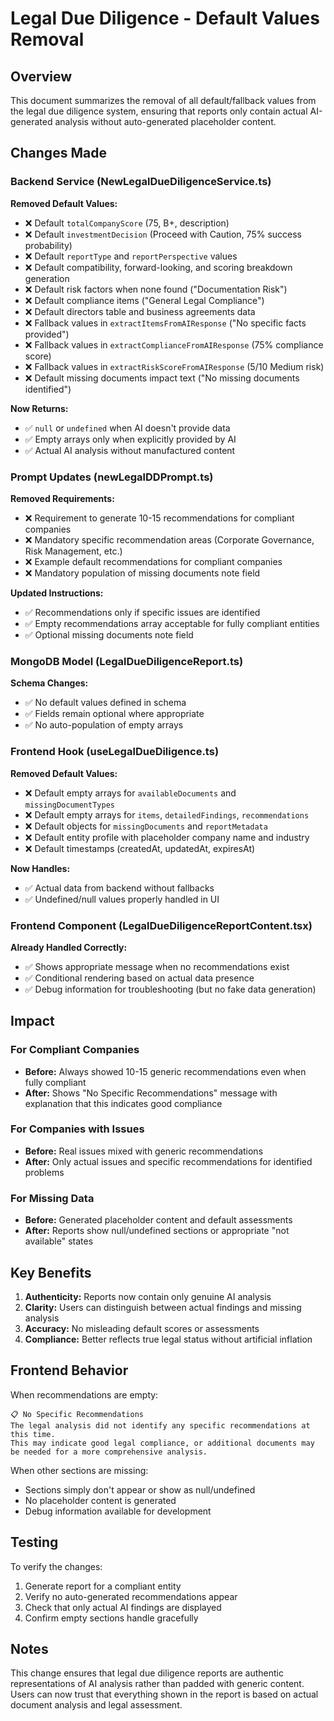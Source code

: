 # Legal Due Diligence - Default Values Removal

## Overview
This document summarizes the removal of all default/fallback values from the legal due diligence system, ensuring that reports only contain actual AI-generated analysis without auto-generated placeholder content.

## Changes Made

### Backend Service (NewLegalDueDiligenceService.ts)
**Removed Default Values:**
- ❌ Default `totalCompanyScore` (75, B+, description)
- ❌ Default `investmentDecision` (Proceed with Caution, 75% success probability)
- ❌ Default `reportType` and `reportPerspective` values
- ❌ Default compatibility, forward-looking, and scoring breakdown generation
- ❌ Default risk factors when none found ("Documentation Risk")
- ❌ Default compliance items ("General Legal Compliance")
- ❌ Default directors table and business agreements data
- ❌ Fallback values in `extractItemsFromAIResponse` ("No specific facts provided")
- ❌ Fallback values in `extractComplianceFromAIResponse` (75% compliance score)
- ❌ Fallback values in `extractRiskScoreFromAIResponse` (5/10 Medium risk)
- ❌ Default missing documents impact text ("No missing documents identified")

**Now Returns:**
- ✅ `null` or `undefined` when AI doesn't provide data
- ✅ Empty arrays only when explicitly provided by AI
- ✅ Actual AI analysis without manufactured content

### Prompt Updates (newLegalDDPrompt.ts)
**Removed Requirements:**
- ❌ Requirement to generate 10-15 recommendations for compliant companies
- ❌ Mandatory specific recommendation areas (Corporate Governance, Risk Management, etc.)
- ❌ Example default recommendations for compliant companies
- ❌ Mandatory population of missing documents note field

**Updated Instructions:**
- ✅ Recommendations only if specific issues are identified
- ✅ Empty recommendations array acceptable for fully compliant entities
- ✅ Optional missing documents note field

### MongoDB Model (LegalDueDiligenceReport.ts)
**Schema Changes:**
- ✅ No default values defined in schema
- ✅ Fields remain optional where appropriate
- ✅ No auto-population of empty arrays

### Frontend Hook (useLegalDueDiligence.ts)
**Removed Default Values:**
- ❌ Default empty arrays for `availableDocuments` and `missingDocumentTypes`
- ❌ Default empty arrays for `items`, `detailedFindings`, `recommendations`
- ❌ Default objects for `missingDocuments` and `reportMetadata`
- ❌ Default entity profile with placeholder company name and industry
- ❌ Default timestamps (createdAt, updatedAt, expiresAt)

**Now Handles:**
- ✅ Actual data from backend without fallbacks
- ✅ Undefined/null values properly handled in UI

### Frontend Component (LegalDueDiligenceReportContent.tsx)
**Already Handled Correctly:**
- ✅ Shows appropriate message when no recommendations exist
- ✅ Conditional rendering based on actual data presence
- ✅ Debug information for troubleshooting (but no fake data generation)

## Impact

### For Compliant Companies
- **Before:** Always showed 10-15 generic recommendations even when fully compliant
- **After:** Shows "No Specific Recommendations" message with explanation that this indicates good compliance

### For Companies with Issues
- **Before:** Real issues mixed with generic recommendations
- **After:** Only actual issues and specific recommendations for identified problems

### For Missing Data
- **Before:** Generated placeholder content and default assessments
- **After:** Reports show null/undefined sections or appropriate "not available" states

## Key Benefits

1. **Authenticity:** Reports now contain only genuine AI analysis
2. **Clarity:** Users can distinguish between actual findings and missing analysis
3. **Accuracy:** No misleading default scores or assessments
4. **Compliance:** Better reflects true legal status without artificial inflation

## Frontend Behavior

When recommendations are empty:
```
📋 No Specific Recommendations
The legal analysis did not identify any specific recommendations at this time.
This may indicate good legal compliance, or additional documents may be needed for a more comprehensive analysis.
```

When other sections are missing:
- Sections simply don't appear or show as null/undefined
- No placeholder content is generated
- Debug information available for development

## Testing

To verify the changes:
1. Generate report for a compliant entity
2. Verify no auto-generated recommendations appear
3. Check that only actual AI findings are displayed
4. Confirm empty sections handle gracefully

## Notes

This change ensures that legal due diligence reports are authentic representations of AI analysis rather than padded with generic content. Users can now trust that everything shown in the report is based on actual document analysis and legal assessment.
